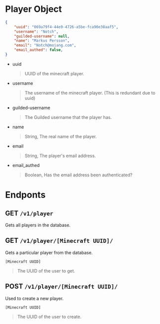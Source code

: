 # Player Object
```json
{
    "uuid": "069a79f4-44e9-4726-a5be-fca90e38aaf5",
    "username": "Notch",
    "guilded-username": null,
    "name": "Markus Persson",
    "email": "Notch@mojang.com",
    "email_authed": false,
}
```
- uuid
    > UUID of the minecraft player.
- username
    > The username of the minecraft player. (This is redundant due to uuid)
- guilded-username
    > The Guilded username that the player has.
- name
    > String,
    > The real name of the player.
- email
    > String,
    > The player's email address.
- email_authed
    > Boolean,
    > Has the email address been authenticated?


# Endponts

## GET `/v1/player`
Gets all players in the database.

## GET `/v1/player/[Minecraft UUID]/`
Gets a particular player from the database.

`[Minecraft UUID]`
> The UUID of the user to get.

## POST `/v1/player/[Minecraft UUID]/`
Used to create a new player.

`[Minecraft UUID]`
> The UUID of the user to create.